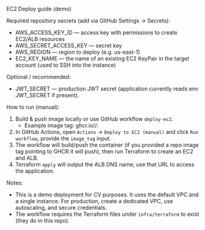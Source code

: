 EC2 Deploy guide (demo)

Required repository secrets (add via GitHub Settings → Secrets):

- AWS_ACCESS_KEY_ID — access key with permissions to create EC2/ALB resources
- AWS_SECRET_ACCESS_KEY — secret key
- AWS_REGION — region to deploy (e.g. us-east-1)
- EC2_KEY_NAME — the name of an existing EC2 KeyPair in the target account (used to SSH into the instance)

Optional / recommended:
- JWT_SECRET — production JWT secret (application currently reads env JWT_SECRET if present).

How to run (manual):

1. Build & push image locally or use GitHub workflow `deploy-ec2`.
   - Example image tag: ghcr.io/<owner>/<repo>:<tag>
2. In GitHub Actions, open `Actions` → `Deploy to EC2 (manual)` and click `Run workflow`, provide the `image_tag` input.
3. The workflow will build/push the container (if you provided a repo image tag pointing to GHCR it will push), then run Terraform to create an EC2 and ALB.
4. Terraform `apply` will output the ALB DNS name; use that URL to access the application.

Notes:
- This is a demo deployment for CV purposes. It uses the default VPC and a single instance. For production, create a dedicated VPC, use autoscaling, and secure credentials.
- The workflow requires the Terraform files under `infra/terraform` to exist (they do in this repo).
